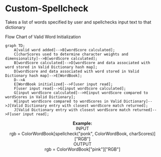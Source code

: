 # Custom-Spellcheck
Takes a list of words specified by user and spellchecks input text to that dictionary

Flow Chart of Valid Word Initialization
```mermaid
graph TD;
    A[valid word added]-->B[wordScore calculated];
    C[charScores used to determine character weights and dimensionality]-->B[wordScore calculated];
    B[wordScore calculated]-->D[wordScore and data associated with word stored in Valid Dictionary hash map];
    D[wordScore and data associated with word stored in Valid Dictionary hash map]-->E[WordBook];
    D-->A
    E[WordBook initialized]-->F[user input read];
    F[user input read]-->G[input wordScore calculated];
    G[input wordScore calculated]-->H[input wordScore compared to wordScores in Valid Dictionary];
    H[input wordScore compared to wordScores in Valid Dictionary]-->J[Valid Dictionary entry with closest wordScore match returned];
    J[Valid Dictionary entry with closest wordScore match returned]-->F[user input read];
```



<p align="center">
  <b>Example:</b><br>
  INPUT</b><br>
  rgb = ColorWordBook[spellcheck("ponk", ColorWordBook, charScores)]["RGB"]</b><br>
  OUTPUT</b><br>
  rgb = ColorWordBook["pink"]["RGB"]</b><br>
  <br><br>
</p>

